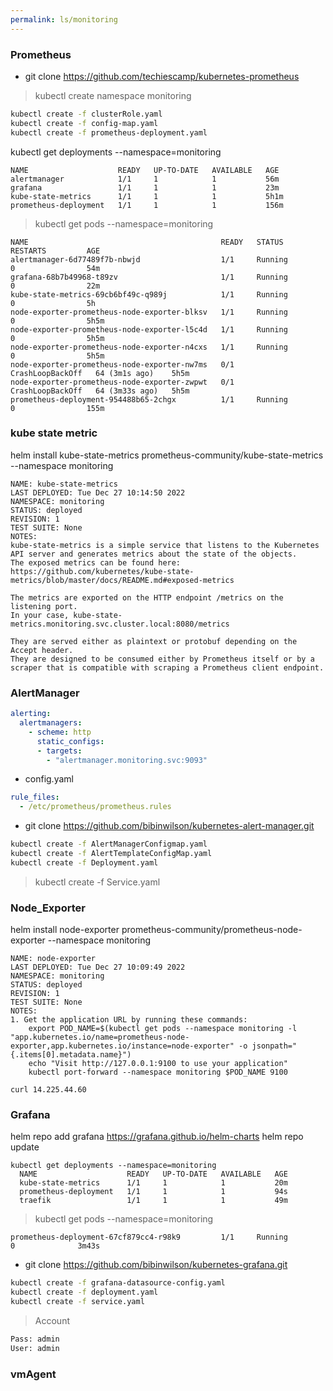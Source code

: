 ```yaml
---
permalink: ls/monitoring
---
```


### Prometheus

- git clone https://github.com/techiescamp/kubernetes-prometheus

> kubectl create namespace monitoring

```bash
kubectl create -f clusterRole.yaml
kubectl create -f config-map.yaml
kubectl create -f prometheus-deployment.yaml
```

kubectl get deployments --namespace=monitoring

```logs
NAME                    READY   UP-TO-DATE   AVAILABLE   AGE
alertmanager            1/1     1            1           56m
grafana                 1/1     1            1           23m
kube-state-metrics      1/1     1            1           5h1m
prometheus-deployment   1/1     1            1           156m
```

> kubectl get pods --namespace=monitoring

```logs
NAME                                           READY   STATUS             RESTARTS         AGE
alertmanager-6d77489f7b-nbwjd                  1/1     Running            0                54m
grafana-68b7b49968-t89zv                       1/1     Running            0                22m
kube-state-metrics-69cb6bf49c-q989j            1/1     Running            0                5h
node-exporter-prometheus-node-exporter-blksv   1/1     Running            0                5h5m
node-exporter-prometheus-node-exporter-l5c4d   1/1     Running            0                5h5m
node-exporter-prometheus-node-exporter-n4cxs   1/1     Running            0                5h5m
node-exporter-prometheus-node-exporter-nw7ms   0/1     CrashLoopBackOff   64 (3m1s ago)    5h5m
node-exporter-prometheus-node-exporter-zwpwt   0/1     CrashLoopBackOff   64 (3m33s ago)   5h5m
prometheus-deployment-954488b65-2chgx          1/1     Running            0                155m
```


### kube state metric

helm install kube-state-metrics prometheus-community/kube-state-metrics --namespace monitoring

	NAME: kube-state-metrics
	LAST DEPLOYED: Tue Dec 27 10:14:50 2022
	NAMESPACE: monitoring
	STATUS: deployed
	REVISION: 1
	TEST SUITE: None
	NOTES:
	kube-state-metrics is a simple service that listens to the Kubernetes API server and generates metrics about the state of the objects.
	The exposed metrics can be found here:
	https://github.com/kubernetes/kube-state-metrics/blob/master/docs/README.md#exposed-metrics

	The metrics are exported on the HTTP endpoint /metrics on the listening port.
	In your case, kube-state-metrics.monitoring.svc.cluster.local:8080/metrics

	They are served either as plaintext or protobuf depending on the Accept header.
	They are designed to be consumed either by Prometheus itself or by a scraper that is compatible with scraping a Prometheus client endpoint.


### AlertManager

```yaml
alerting:
  alertmanagers:
    - scheme: http
      static_configs:
      - targets:
        - "alertmanager.monitoring.svc:9093"
```

- config.yaml

```yaml
rule_files:
  - /etc/prometheus/prometheus.rules
```

- git clone https://github.com/bibinwilson/kubernetes-alert-manager.git

```bash
kubectl create -f AlertManagerConfigmap.yaml
kubectl create -f AlertTemplateConfigMap.yaml
kubectl create -f Deployment.yaml
```

> kubectl create -f Service.yaml

### Node_Exporter

helm install node-exporter prometheus-community/prometheus-node-exporter --namespace monitoring

	NAME: node-exporter
	LAST DEPLOYED: Tue Dec 27 10:09:49 2022
	NAMESPACE: monitoring
	STATUS: deployed
	REVISION: 1
	TEST SUITE: None
	NOTES:
	1. Get the application URL by running these commands:
		export POD_NAME=$(kubectl get pods --namespace monitoring -l "app.kubernetes.io/name=prometheus-node-exporter,app.kubernetes.io/instance=node-exporter" -o jsonpath="{.items[0].metadata.name}")
		echo "Visit http://127.0.0.1:9100 to use your application"
		kubectl port-forward --namespace monitoring $POD_NAME 9100
		
	curl 14.225.44.60

### Grafana

helm repo add grafana https://grafana.github.io/helm-charts
helm repo update

    kubectl get deployments --namespace=monitoring
      NAME                    READY   UP-TO-DATE   AVAILABLE   AGE
      kube-state-metrics      1/1     1            1           20m
      prometheus-deployment   1/1     1            1           94s
      traefik                 1/1     1            1           49m

> kubectl get pods --namespace=monitoring

	prometheus-deployment-67cf879cc4-r98k9         1/1     Running            0              3m43s
	

- git clone https://github.com/bibinwilson/kubernetes-grafana.git

```bash
kubectl create -f grafana-datasource-config.yaml
kubectl create -f deployment.yaml
kubectl create -f service.yaml
```

> Account

```bash
Pass: admin
User: admin
```

### vmAgent


